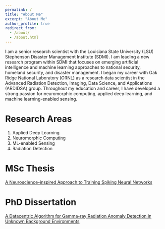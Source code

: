 ```yaml
---
permalink: /
title: "About Me"
excerpt: "About Me"
author_profile: true
redirect_from: 
  - /about/
  - /about.html
---
```


I am a senior research scientist with the Louisiana State University (LSU) Stephenson Disaster Management Institute (SDMI). I am leading a new research program within SDMI that focuses on emerging artificial intelligence and machine learning approaches to national security, homeland security, and disaster management. I began my career with Oak Ridge National Laboratory (ORNL) as a research data scientist in the Advanced Radiation Detection, Imaging, Data Science, and Applications (ARDIDSA) group. Throughout my education and career, I have developed a strong passion for neuromorphic computing, applied deep learning, and machine learning-enabled sensing.

Research Areas
======
1. Applied Deep Learning
2. Neuromorphic Computing
3. ML-enabled Sensing
4. Radiation Detection

MSc Thesis
======
[A Neuroscience-inspired Approach to Training Spiking Neural Networks](https://trace.tennessee.edu/cgi/viewcontent.cgi?article=7158&context=utk_gradthes)

PhD Dissertation
======
[A Datacentric Algorithm for Gamma-ray Radiation Anomaly Detection in Unknown Background Environments](https://trace.tennessee.edu/utk_graddiss/6943/)

